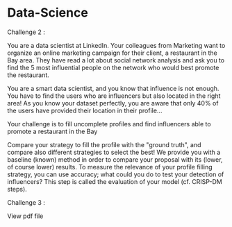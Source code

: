 # Data-Science

Challenge 2 : 

You are a data scientist at LinkedIn. 
Your colleagues from Marketing want to organize an online marketing campaign for their client, a restaurant in the Bay area.
They have read a lot about social network analysis and ask you to find the 5 most influential people 
on the network who would best promote the restaurant.

You are a smart data scientist, and you know that influence is not enough. 
You have to find the users who are influencers but also located in the right area! 
As you know your dataset perfectly, you are aware that only 40% of the users have provided their location in their profile...


Your challenge is to fill uncomplete profiles and find influencers able to promote a restaurant in the Bay

Compare your strategy to fill the profile with the "ground truth", and compare also different strategies to select the best!
We provide you with a baseline (known) method in order to compare your proposal with its (lower, of course lower) results.
To measure the relevance of your profile filling strategy, you can use accuracy;
what could you do to test your detection of influencers? This step is called the evaluation of your model (cf. CRISP-DM steps).


Challenge 3 :

View pdf file
